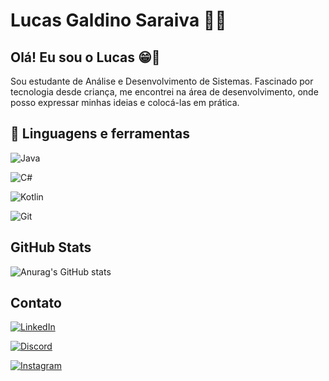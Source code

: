 # Lucas Galdino Saraiva 👨‍💻

## Olá! Eu sou o Lucas 😁🤝
Sou estudante de Análise e Desenvolvimento de Sistemas. Fascinado por tecnologia desde criança, me encontrei na área de desenvolvimento, onde posso expressar minhas ideias e colocá-las em prática.

## 🧰 Linguagens e ferramentas
![Java](https://img.shields.io/badge/java-%23ED8B00.svg?style=for-the-badge&logo=openjdk&logoColor=white) 

 ![C#](https://img.shields.io/badge/C%23-239120?style=for-the-badge&logo=c-sharp&logoColor=white)

 ![Kotlin](https://img.shields.io/badge/Kotlin-0095D5?&style=for-the-badge&logo=kotlin&logoColor=white)

 ![Git](https://img.shields.io/badge/GIT-E44C30?style=for-the-badge&logo=git&logoColor=white)

## GitHub Stats
![Anurag's GitHub stats](https://github-readme-stats.vercel.app/api?username=anuraghazra&theme=highcontrast&show_icons=true)

## Contato 

[![LinkedIn](https://img.shields.io/badge/LinkedIn-0077B5?style=for-the-badge&logo=linkedin&logoColor=white)](https://www.linkedin.com/in/lucasgsaraiva/)

[![Discord](https://img.shields.io/badge/Discord-7289DA?style=for-the-badge&logo=discord&logoColor=white)](https://discord.com/channels/@lucasgaldino777/)

[![Instagram](https://img.shields.io/badge/-Instagram-%23E4405F?style=for-the-badge&logo=instagram&logoColor=white)](https://www.instagram.com/galdinoo_/)
